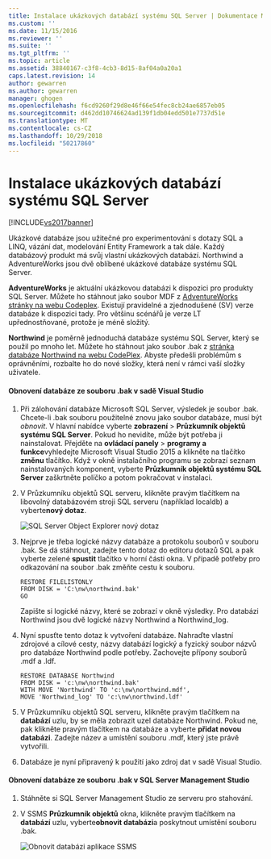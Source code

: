 ```yaml
---
title: Instalace ukázkových databází systému SQL Server | Dokumentace Microsoftu
ms.custom: ''
ms.date: 11/15/2016
ms.reviewer: ''
ms.suite: ''
ms.tgt_pltfrm: ''
ms.topic: article
ms.assetid: 38840167-c3f8-4cb3-8d15-8af04a0a20a1
caps.latest.revision: 14
author: gewarren
ms.author: gewarren
manager: ghogen
ms.openlocfilehash: f6cd9260f29d8e46f66e54fec8cb24ae6857eb05
ms.sourcegitcommit: d462dd10746624ad139f1db04edd501e7737d51e
ms.translationtype: MT
ms.contentlocale: cs-CZ
ms.lasthandoff: 10/29/2018
ms.locfileid: "50217860"
---
```

# <a name="install-sql-server-sample-databases"></a>Instalace ukázkových databází systému SQL Server
[!INCLUDE[vs2017banner](../includes/vs2017banner.md)]

  
Ukázkové databáze jsou užitečné pro experimentování s dotazy SQL a LINQ, vázání dat, modelování Entity Framework a tak dále.  Každý databázový produkt má svůj vlastní ukázkových databází. Northwind a AdventureWorks jsou dvě oblíbené ukázkové databáze systému SQL Server.  
  
 **AdventureWorks** je aktuální ukázkovou databázi k dispozici pro produkty SQL Server. Můžete ho stáhnout jako soubor MDF z [AdventureWorks stránky na webu Codeplex](http://msftdbprodsamples.codeplex.com/). Existují pravidelné a zjednodušené (SV) verze databáze k dispozici tady. Pro většinu scénářů je verze LT upřednostňované, protože je méně složitý.  
  
 **Northwind** je poměrně jednoduchá databáze systému SQL Server, který se použil po mnoho let. Můžete ho stáhnout jako soubor .bak z [stránka databáze Northwind na webu CodePlex](https://northwinddatabase.codeplex.com/). Abyste předešli problémům s oprávněními, rozbalte ho do nové složky, která není v rámci vaší složky uživatele.  
  
#### <a name="to-restore-a-database-from-a-bak-file-in-visual-studio"></a>Obnovení databáze ze souboru .bak v sadě Visual Studio  
  
1.  Při zálohování databáze Microsoft SQL Server, výsledek je soubor .bak. Chcete-li .bak souboru použitelné znovu jako soubor databáze, musí být *obnovit*. V hlavní nabídce vyberte **zobrazení** > **Průzkumník objektů systému SQL Server**. Pokud ho nevidíte, může být potřeba ji nainstalovat. Přejděte na **ovládací panely** > **programy a funkce**vyhledejte Microsoft Visual Studio 2015 a klikněte na tlačítko **změnu** tlačítko. Když v okně instalačního programu se zobrazí seznam nainstalovaných komponent, vyberte **Průzkumník objektů systému SQL Server** zaškrtněte políčko a potom pokračovat v instalaci.  
  
2.  V Průzkumníku objektů SQL serveru, klikněte pravým tlačítkem na libovolný databázovém stroji SQL serveru (například localdb) a vyberte**nový dotaz**.  
  
     ![SQL Server Object Explorer nový dotaz](../data-tools/media/raddata-sql-server-object-explorer-new-query.png "raddata SQL Server Object Explorer nový dotaz")  
  
3.  Nejprve je třeba logické názvy databáze a protokolu souborů v souboru .bak. Se dá stáhnout, zadejte tento dotaz do editoru dotazů SQL a pak vyberte zelené **spustit** tlačítko v horní části okna. V případě potřeby pro odkazování na soubor .bak změňte cestu k souboru.  
  
    ```  
    RESTORE FILELISTONLY  
    FROM DISK = 'C:\nw\northwind.bak'  
    GO  
    ```  
  
     Zapište si logické názvy, které se zobrazí v okně výsledky.  Pro databázi Northwind jsou dvě logické názvy Northwind a Northwind_log.  
  
4.  Nyní spusťte tento dotaz k vytvoření databáze. Nahraďte vlastní zdrojové a cílové cesty, názvy databází logický a fyzický soubor názvů pro databáze Northwind podle potřeby. Zachovejte přípony souborů .mdf a .ldf.  
  
    ```  
    RESTORE DATABASE Northwind  
    FROM DISK = 'c:\nw\northwind.bak'  
    WITH MOVE 'Northwind' TO 'c:\nw\northwind.mdf',  
    MOVE 'Northwind_log' TO 'c:\nw\northwind.ldf'  
    ```  
  
5.  V Průzkumníku objektů SQL serveru, klikněte pravým tlačítkem na **databází** uzlu, by se měla zobrazit uzel databáze Northwind. Pokud ne, pak klikněte pravým tlačítkem na databáze a vyberte **přidat novou databázi**. Zadejte název a umístění souboru .mdf, který jste právě vytvořili.  
  
6.  Databáze je nyní připravený k použití jako zdroj dat v sadě Visual Studio.  
  
#### <a name="to-restore-a-database-from-a-bak-file-in-sql-server-management-studio"></a>Obnovení databáze ze souboru .bak v SQL Server Management Studio  
  
1.  Stáhněte si SQL Server Management Studio ze serveru pro stahování.  
  
2.  V SSMS **Průzkumník objektů** okna, klikněte pravým tlačítkem na **databází** uzlu, vyberte**obnovit databázi**a poskytnout umístění souboru .bak.  
  
     ![Obnovit databázi aplikace SSMS](../data-tools/media/raddata-ssms-restore-database.png "raddata obnovit databázi aplikace SSMS")

